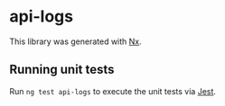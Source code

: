 # api-logs

This library was generated with [Nx](https://nx.dev).

## Running unit tests

Run `ng test api-logs` to execute the unit tests via [Jest](https://jestjs.io).
